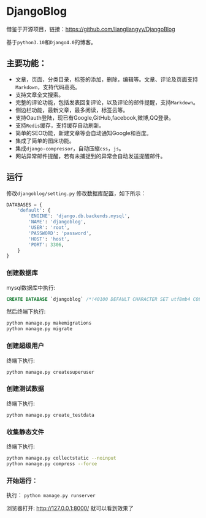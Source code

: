 # DjangoBlog

借鉴于开源项目，链接：https://github.com/liangliangyy/DjangoBlog

基于`python3.10`和`Django4.0`的博客。
## 主要功能：
- 文章，页面，分类目录，标签的添加，删除，编辑等。文章、评论及页面支持`Markdown`，支持代码高亮。
- 支持文章全文搜索。
- 完整的评论功能，包括发表回复评论，以及评论的邮件提醒，支持`Markdown`。
- 侧边栏功能，最新文章，最多阅读，标签云等。
- 支持Oauth登陆，现已有Google,GitHub,facebook,微博,QQ登录。
- 支持`Redis`缓存，支持缓存自动刷新。
- 简单的SEO功能，新建文章等会自动通知Google和百度。
- 集成了简单的图床功能。
- 集成`django-compressor`，自动压缩`css`，`js`。
- 网站异常邮件提醒，若有未捕捉到的异常会自动发送提醒邮件。

## 运行

 修改`djangoblog/setting.py` 修改数据库配置，如下所示：

```python
DATABASES = {
    'default': {
        'ENGINE': 'django.db.backends.mysql',
        'NAME': 'djangoblog',
        'USER': 'root',
        'PASSWORD': 'password',
        'HOST': 'host',
        'PORT': 3306,
    }
}
```

### 创建数据库
mysql数据库中执行:
```sql
CREATE DATABASE `djangoblog` /*!40100 DEFAULT CHARACTER SET utf8mb4 COLLATE utf8mb4_unicode_ci */;
```

然后终端下执行:
```bash
python manage.py makemigrations
python manage.py migrate
```

### 创建超级用户

 终端下执行:
```bash
python manage.py createsuperuser
```

### 创建测试数据
终端下执行:
```bash
python manage.py create_testdata
```

### 收集静态文件
终端下执行:  
```bash
python manage.py collectstatic --noinput
python manage.py compress --force
```

### 开始运行：
执行： `python manage.py runserver`


浏览器打开: http://127.0.0.1:8000/  就可以看到效果了
